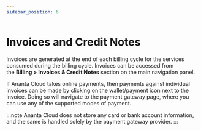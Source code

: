 ```yaml
---
sidebar_position: 6
---
```

# Invoices and Credit Notes
Invoices are generated at the end of each billing cycle for the services consumed during the billing cycle. Invoices can be accessed from the **Billing > Invoices & Credit Notes** section on the main navigation panel.

If Ananta Cloud takes online payments, then payments against individual invoices can be made by clicking on the wallet/payment icon next to the invoice. Doing so will navigate to the payment gateway page, where you can use any of the supported modes of payment.

:::note
Ananta Cloud does not store any card or bank account information, and the same is handled solely by the payment gateway provider.
:::

